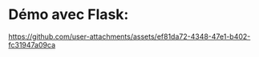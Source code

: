 # Démo avec Flask:

https://github.com/user-attachments/assets/ef81da72-4348-47e1-b402-fc31947a09ca

